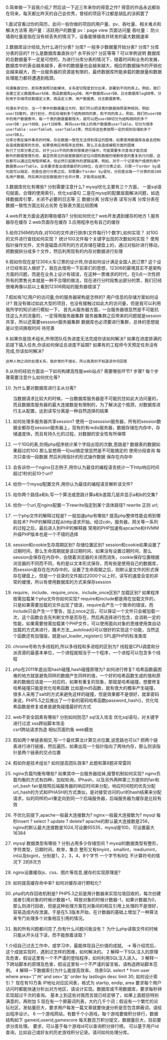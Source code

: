 ﻿0.简单做一下自我介绍,? 然后谈一下近三年来你的得意之作?
得意的作品永远都处在将来，每天都比昨天的自己会优秀，曾经的项目不过都是胡乱的涂鸦罢了

1.面试官看过你的简历，会问一些你做的项目的用户量、pv、吞吐量、相关难点和解决方法等
  用户量：活跃用户的数量
  pv：page view 页面访问量
  吞吐量： 防火墙吞吐量是指在没有帧丢失的情况下，设备能够接收并转发的最大数据速率

2.数据库设计经验,为什么进行分表? 分库?
一般多少数据量开始分表? 分库? 分库分表的目的? 什么是数据库垂直拆分? 水平拆分? 分区等等？可以举例说明
    数据库的总数据量不一定是可控的，为进行分库分表的情况下，随着时间和业务的发展，数据库中的表会越来越多，表中的数据量也会越来越大，相应的数据操作的开销也会越来越大，而一台服务器的资源是有限的，最终数据库所能承载的数据量和数据处理能力都将遭遇到瓶颈。

    何谓垂直切分，即将表按照功能模块、关系密切程度划分出来，部署到不同的库上。例如，我们会建立定义数据库workDB、商品数据库payDB、用户数据库userDB、日志数据库logDB等，分别用于存储项目数据定义表、商品定义表、用户数据表、日志数据表等。

    何谓水平切分，当一个表中的数据量过大时，我们可以把该表的数据按照某种规则，例如userID散列，进行划分，然后存储到多个结构相同的表，和不同的库上。例如，我们的userDB中的用户数据表中，每一个表的数据量都很大，就可以把userDB切分为结构相同的多个userDB：part0DB、part1DB等，再将userDB上的用户数据表userTable，切分为很多userTable：userTable0、userTable1等，然后将这些表按照一定的规则存储到多个userDB上。
    分库分表在操作事务的时候，存在数据一致性无法得到保证的困难，如果使用数据库自身去控制会造成数据库的负担，如果使用应用程序去控制，那么又会造成编程方面的困难
    执行了分库分表之后，对于join不同的表将很难进行操作，可能需要多次查询才能完成
    额外的数据管理负担，最显而易见的就是数据的定位问题和数据的增删改查的重复执行问题，这些都可以通过应用程序解决，但必然引起额外的逻辑运算，例如，对于一个记录用户成绩的用户数据表userTable，业务要求查出成绩最好的100位，在进行分表之前，只需一个order by语句就可以搞定，但是在进行分表之后，将需要n个order by语句，分别查出每一个分表的前100名用户数据，然后再对这些数据进行合并计算，才能得出结果。



3.数据库优化有哪些? 分别需要注意什么?
    mysql优化主要有三个方面，
    一是sql语句层面，合理的使用索引，优化sql语句
    二是在mysql的配置层面解决问题，如选择数据库引擎，关闭不必要的日志等
    三 数据分离  分库分表 读写分离  分库分表在数据一致性方面比较占劣势 在联表方面比较困难


4.web开发方面会遇到哪些缓存? 分别如何优化?
web开发遇到缓存的地方
1.服务器存在缓存
2.web页面存在缓存
3.应用程序也有自己的缓存


5.给你256M的内存,对10G的文件进行排序(文件每行1个数字),如何实现？
对10G的文件进行查找如何实现？
统计10G文件每个关键字出现的次数如何实现？
    使用指针操作文件，文件是磁盘点阵列的方式存储在硬盘上的，通过对指针进行移动，把数据拆分成多个文件，然后利用现有的内存对数据进行处理


6.假如你现在是12306火车订票的设计师,你该如何设计满足全国人民订票?
    这个设计已经有前人做好了，我在此借用一下前辈们的思想，12306的窘境其实不是架构方面的问题，而是在业务上设计有错误，在这种一票难求的时代，在0点一次性把所有的票售光本就是一种不合理的做法，现在进行分时段售出部分的票，我们已经很难再像以前以上看到12306网站的服务器错误了

7.假如有1亿用户的访问量,你的服务器架构是怎样的? 用户信息的存储方案如何设计?
    我没有做过如此大型的项目，也没有接触过如此大的访问量，但是我可以利用我所学的知识进行模拟一下，
    首先从服务器方面，一台服务器很显然是不可能抗住这么大的流量的，一定得用服务器集群
    服务器集群之后带来的问题就是session共享，所以还需要sesssion服务器集群
    数据库也必须要进行集群，总体的思想就是以空间换取时间 待完善


8.如果你是技术组长,所带团队任务进度无法完成你该如何解决?
如果在进度排满的前提下插入任务,你该如何保证总进度不延期?
如果有的工程师今天预定任务没有完成,你该如何解决?

    这种人物之间的处理关系，我非常的不擅长，所以我真的不知道该作何回答

9.从你的经验方面谈一下如何构建高性能web站点? 需要哪些环节? 步骤? 每个步骤需要注意什么如何优化等?



10. 为什么要对数据库进行主从分离?

    当数据请求比较大的时候，一台数据库服务器是不可能抗住如此大访问量的，而且数据库服务器的最大连接数是有限制的，为了解决这个瓶颈，对数据库进行主从配置，达到读写分离是一种自然选择的结果

11. 如何处理多服务器共享session?
    使用一台sesssion服务器，所有的session数据全都存在session服务器上，现有的有redis服务器，数据存储在内存中，存储速度快，而且有持久化的过程，对数据的安全性有所保障

12. 一个10G的表,你用php程序统计某个字段出现的次数,思路是?
    数据表的数据如果超过的10G  那么妄想用一句sql搞定很显然是不可能搞定的   使用分段查询  每次只查询一段数据 然后利用指针的形式操作数据  保存在内存中

13. 会告诉你一个nginx日志例子,用你认为最佳的编程语言统计一下http响应时间超过1秒的前10个url?


14. 给你一个mysql配置文件,用你认为最佳的编程语言解析该文件?

15. 给你两个路径a和b,写一个算法或思路计算a和b差距几层并显示a和b的交集?

16. 给你一个url,在nginx配置一下rewrite指定到某个具体路径?
    rewrite 正则 url;

17. 一个php文件的解释过程是? 一般加速php有哪些? 提高php整体性能会用到哪些技术?
PHP的解释过程从http请求开始，经过cdn，服务器，网关等一系列的过程之后，最后进入到PHP的解释器
常用的PHP加速有apcache和HVMM  升级PHP版本也是一个不错的选择

18. session和cookie生存周期区别? 存储位置区别?
    session和cookie如果设置了过期时间，那么生命周期就是该过期时间，如果没有设置过期时间，那么session会保存在内存中，会随着浏览器的关闭而消失，cookie保存位置根据浏览器的不同而不同，有的是以文本形式保存，而有些是使用自己的数据库，而session是存在在内存中的，设置了生命周期之后，则默认是文件的形式保存在硬盘上，但是一个目录的文件超过2000个以上时，读写的速度会变的非常的缓慢，所以有使用数据库的方式来保存session


19. require、include、require_once、include_once区别? 加载区别? 如果程序按需加载某个php文件你如何实现?
    require和include都是用在加载文件的，只是如果需要加载的文件出现了错误，require会产生一个致命的错误，而include只会产生一个警告，加上once之后，可以保证一个文件只会被加载一次，这个函数会去先判断文件是否存在，然后再选择进行包含，会消耗一定的性能，如果需要按需加载某个PHP文件，可以使用面向对象的思维使用类自动加载的方式来进行，魔术方法__autoload()可以很好的实现这个功能，当然这个函数还有加强版，就是spl_loader_register()  SPL是PHP的标准类库


20. chrome号称为多线程的,所以多线程和多进程的区别为?
    线程是CPU调度和分派资源的最基本单位，一个进程就相当于一个程序，一个进程可以包含多个线程

21. php在2011年底出现hash碰撞,hash碰撞原理为? 如何进行修复?
哈希函数最困难的地方就是避免同样的数据产生同样的值，一个好的哈希函数生成的值和原来的数据应该是一一对应的，如果有重复的现象，那就是哈希碰撞，想要修复哈希碰撞只能是优化哈希函数
比如是md5函数，就有很大的概率产生碰撞，很多人采用了salt的方式来避免这样的碰撞，但是效果都不是很好，就拿密码来说，PHP5.5之后推出了一个新的密码哈希函数password_hash()，优化哈希函数是修复或者是避免碰撞最好的方式

22. web不安全因素有哪些? 分别如何防范?
    sql注入攻击  优化sql语句，对关键字进行过滤
    xss跨站脚本攻击   
    csrf跨站请求伪造
    相似页面钓鱼
    web蠕虫

23. 假如两个单链表相交,写一个最优算法计算交点位置,说思路也可以?
    把两个链表进行进行链接，然后遍历，如果出现一个指针指向了两块内存，那么则该指针是两个链表的交点位置

24. 假如你是技术组长? 如何提高团队效率?
    此题和第8题非常雷同

25. nginx负载均衡有哪些? 如果其中一台服务器挂掉,报警机制如何实现?
    nginx负载均衡的方式有四种，加权轮询，IPhash，以及另外两种第三方提供的fair和url_bash
    fair是按照后端服务器的响应时间来分配，响应时间短的优先分配
    url_hash的方式和IPHASH的方式类似，是对接受访问的url的hash结果来分配请求，似的同样的url重定向到同一个后端服务器，后端服务器为缓存是比较有效


26. 不优化前提下,apache一般最大连接数为? nginx一般最大连接数为? mysql 每秒insert ? select ? update ? delete?
    apache的默认最大连接数是256，nginx的默认最大连接数是1024,可设置65535，mysql是100，可设置最大16384



27. mysql 数据类型有哪些 ? 分别占用多少存储空间 ?
    mysql的数据类型有整形，字符类型，日期时间，枚举，集合
    整形又有tinyint，smallint，mediumint，int以及bigint，分别是1，2，3，4，8个字节 一个字节有8位 不计算符号的情况下 2的8次方


28. nginx设置缓存js、css、图片等信息,缓存的实现原理是?



29. 如何提高缓存命中率? 如何对缓存进行颗粒化?


30. php的内存回收机制是?
     PHP5.3之前是用计数器来实现垃圾回收的，每次创建或者引用对象的时候计数器+1，释放对象的时候计数器-1，如果计数器为0，那么则进行回收，但是这种处理方案在对象间的相互引用上处理的不是很好，容易造成内存泄漏，于是在5.3版本开始，在计数器的基础上增加了一种算法来专门处理多个对象相互引用的情况。
31. 我的所有问题都问完了,你有什么问题问我没有？
为什么php读取文件的时候只能从开头往下读，而不能倒着读取？



1 介绍自己过去工作中，或学习中，最能体现自己价值的成就。
-> 等介绍完后，这个成就实现时，遇到过怎样的困难，如何解决的。
2 解释一下SQL注入的原理及危害，假设这里有一个不严谨的登陆程序，如何利用SQL注入进入。
3 解释一下跨站脚本的原理及危害，假设这里有一个不严谨的留言板，请构造跨站脚本范例。
4 解释一下数据索引为什么能提高效率。
场景SQL select * from user where area='广州‘ and sex='女‘ order by lastlogin desc limit 30;
如何设计索引？
现在有10万条 IP地址对应区间表，格式为 startip, endip, area
要求每个用户访问时都能快速分析出对方地区，请设计实现。数据库或不用数据库，要求每秒钟实现超过千次的查询。
基本上到这些对我而言就已经足够了，如果上面题目特别满意的，再附加
5 现在有一个屏蔽词列表，大约几千个词；假设有一个繁忙的论坛社区，发帖量巨大，要求用户每发一篇文章就要快速分析是否包含屏蔽词，请给出程序设计。
6 一个游戏网站，有数千个小游戏，每个游戏要做积分排行，数据结构如下
gameid,userid,gamescore
每天数百万积分提交，数据量巨大，目前要求分库处理。
要求，可以基于每个游戏id可以查询积分排行榜。 可以基于用户id查询，比如自己或好友的历史游戏积分记录。请问如何处理分库。


